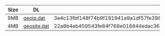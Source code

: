 |    Size   |     DL  | sha512sum |
|  ---  |  ---  |  ---  |
| 9MB | [geoip.dat](https://cdn.jsdelivr.net/gh/googleians/Rules@main/geoip.dat) | 3e4c13fbf148f74b9f191941a9a1df57fe398ca1e478291b11399918237acbfc896496848a077ff3421f29f2afcf13e41bb2d6f23ca4b75a0ded24a87ee92bd6 |
| 4MB | [geosite.dat](https://cdn.jsdelivr.net/gh/googleians/Rules@main/geosite.dat) | 22a8b4eb459543fe84f768e016844edac368d31dd7900c29378dcb5967fce3d47fd1aaeb2369f0c2968ced942a8a8f9ccbad71cbfa18c063931d5efe68a3c79e |
